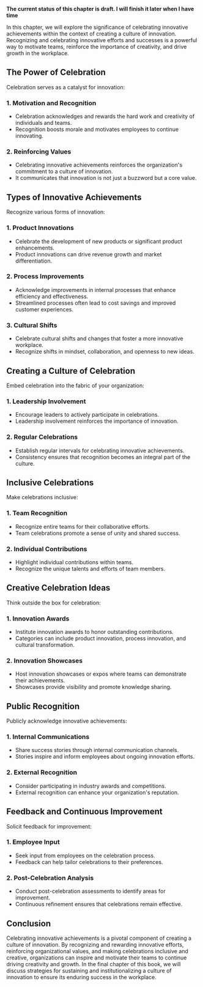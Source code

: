 **The current status of this chapter is draft. I will finish it later when I have time**

In this chapter, we will explore the significance of celebrating innovative achievements within the context of creating a culture of innovation. Recognizing and celebrating innovative efforts and successes is a powerful way to motivate teams, reinforce the importance of creativity, and drive growth in the workplace.

The Power of Celebration
------------------------

Celebration serves as a catalyst for innovation:

### **1. Motivation and Recognition**

* Celebration acknowledges and rewards the hard work and creativity of individuals and teams.
* Recognition boosts morale and motivates employees to continue innovating.

### **2. Reinforcing Values**

* Celebrating innovative achievements reinforces the organization's commitment to a culture of innovation.
* It communicates that innovation is not just a buzzword but a core value.

Types of Innovative Achievements
--------------------------------

Recognize various forms of innovation:

### **1. Product Innovations**

* Celebrate the development of new products or significant product enhancements.
* Product innovations can drive revenue growth and market differentiation.

### **2. Process Improvements**

* Acknowledge improvements in internal processes that enhance efficiency and effectiveness.
* Streamlined processes often lead to cost savings and improved customer experiences.

### **3. Cultural Shifts**

* Celebrate cultural shifts and changes that foster a more innovative workplace.
* Recognize shifts in mindset, collaboration, and openness to new ideas.

Creating a Culture of Celebration
---------------------------------

Embed celebration into the fabric of your organization:

### **1. Leadership Involvement**

* Encourage leaders to actively participate in celebrations.
* Leadership involvement reinforces the importance of innovation.

### **2. Regular Celebrations**

* Establish regular intervals for celebrating innovative achievements.
* Consistency ensures that recognition becomes an integral part of the culture.

Inclusive Celebrations
----------------------

Make celebrations inclusive:

### **1. Team Recognition**

* Recognize entire teams for their collaborative efforts.
* Team celebrations promote a sense of unity and shared success.

### **2. Individual Contributions**

* Highlight individual contributions within teams.
* Recognize the unique talents and efforts of team members.

Creative Celebration Ideas
--------------------------

Think outside the box for celebration:

### **1. Innovation Awards**

* Institute innovation awards to honor outstanding contributions.
* Categories can include product innovation, process innovation, and cultural transformation.

### **2. Innovation Showcases**

* Host innovation showcases or expos where teams can demonstrate their achievements.
* Showcases provide visibility and promote knowledge sharing.

Public Recognition
------------------

Publicly acknowledge innovative achievements:

### **1. Internal Communications**

* Share success stories through internal communication channels.
* Stories inspire and inform employees about ongoing innovation efforts.

### **2. External Recognition**

* Consider participating in industry awards and competitions.
* External recognition can enhance your organization's reputation.

Feedback and Continuous Improvement
-----------------------------------

Solicit feedback for improvement:

### **1. Employee Input**

* Seek input from employees on the celebration process.
* Feedback can help tailor celebrations to their preferences.

### **2. Post-Celebration Analysis**

* Conduct post-celebration assessments to identify areas for improvement.
* Continuous refinement ensures that celebrations remain effective.

Conclusion
----------

Celebrating innovative achievements is a pivotal component of creating a culture of innovation. By recognizing and rewarding innovative efforts, reinforcing organizational values, and making celebrations inclusive and creative, organizations can inspire and motivate their teams to continue driving creativity and growth. In the final chapter of this book, we will discuss strategies for sustaining and institutionalizing a culture of innovation to ensure its enduring success in the workplace.
